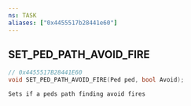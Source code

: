 ```yaml
---
ns: TASK
aliases: ["0x4455517b28441e60"]
---
```

## SET_PED_PATH_AVOID_FIRE

```c
// 0x4455517B28441E60
void SET_PED_PATH_AVOID_FIRE(Ped ped, bool Avoid);
```

```
Sets if a peds path finding avoid fires
```
